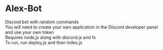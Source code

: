 # Alex-Bot
Discord bot with random commands \
You will need to create your own application in the Discord developer panel and use your own token \
Requires node,js along with discord.js and fs \
To run, run deploy,js and then index.js
